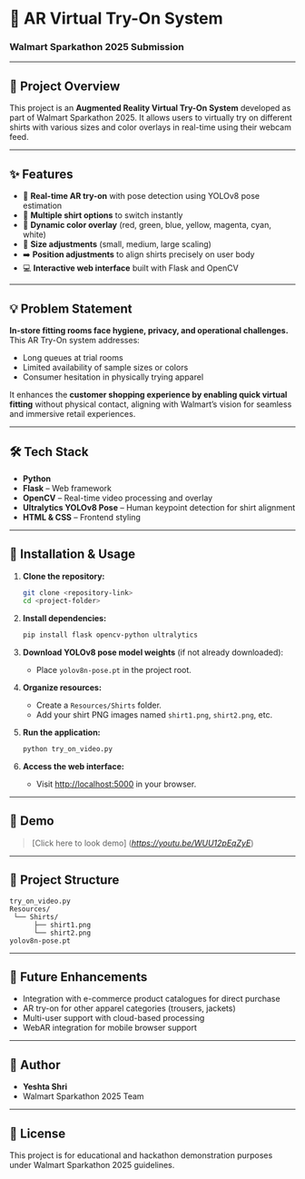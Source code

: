 # 👕 AR Virtual Try-On System

### Walmart Sparkathon 2025 Submission

---

## 🚀 Project Overview

This project is an **Augmented Reality Virtual Try-On System** developed as part of Walmart Sparkathon 2025. It allows users to virtually try on different shirts with various sizes and color overlays in real-time using their webcam feed.

---

## ✨ Features

* 🔴 **Real-time AR try-on** with pose detection using YOLOv8 pose estimation
* 👕 **Multiple shirt options** to switch instantly
* 🎨 **Dynamic color overlay** (red, green, blue, yellow, magenta, cyan, white)
* 📏 **Size adjustments** (small, medium, large scaling)
* ➡️ **Position adjustments** to align shirts precisely on user body
* 💻 **Interactive web interface** built with Flask and OpenCV

---

## 💡 Problem Statement

**In-store fitting rooms face hygiene, privacy, and operational challenges.**
This AR Try-On system addresses:

* Long queues at trial rooms
* Limited availability of sample sizes or colors
* Consumer hesitation in physically trying apparel

It enhances the **customer shopping experience by enabling quick virtual fitting** without physical contact, aligning with Walmart’s vision for seamless and immersive retail experiences.

---

## 🛠️ Tech Stack

* **Python**
* **Flask** – Web framework
* **OpenCV** – Real-time video processing and overlay
* **Ultralytics YOLOv8 Pose** – Human keypoint detection for shirt alignment
* **HTML & CSS** – Frontend styling

---

## 🔧 Installation & Usage

1. **Clone the repository:**

   ```bash
   git clone <repository-link>
   cd <project-folder>
   ```

2. **Install dependencies:**

   ```bash
   pip install flask opencv-python ultralytics
   ```

3. **Download YOLOv8 pose model weights** (if not already downloaded):

   * Place `yolov8n-pose.pt` in the project root.

4. **Organize resources:**

   * Create a `Resources/Shirts` folder.
   * Add your shirt PNG images named `shirt1.png`, `shirt2.png`, etc.

5. **Run the application:**

   ```bash
   python try_on_video.py
   ```

6. **Access the web interface:**

   * Visit [http://localhost:5000](http://localhost:5000) in your browser.

---

## 🎥 Demo

>[Click here to look demo] (*https://youtu.be/WUU12pEqZyE*)

---

## 📝 Project Structure

```
try_on_video.py
Resources/
 └── Shirts/
      ├── shirt1.png
      └── shirt2.png
yolov8n-pose.pt
```

---

## 🧠 Future Enhancements

* Integration with e-commerce product catalogues for direct purchase
* AR try-on for other apparel categories (trousers, jackets)
* Multi-user support with cloud-based processing
* WebAR integration for mobile browser support

---

## 👤 Author

* **Yeshta Shri**
* Walmart Sparkathon 2025 Team

---

## 📄 License

This project is for educational and hackathon demonstration purposes under Walmart Sparkathon 2025 guidelines.




